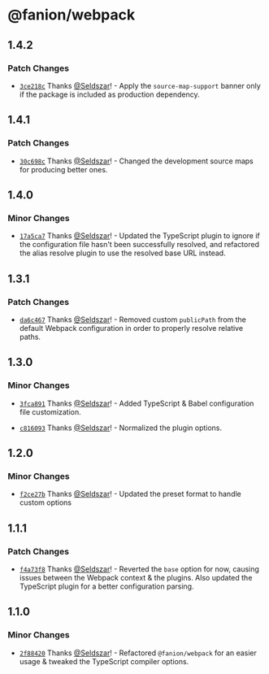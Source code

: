 # @fanion/webpack

## 1.4.2

### Patch Changes

- [`3ce218c`](https://github.com/Seldszar/fanion/commit/3ce218c15f28e3081be041a53ee01944fc2963ad) Thanks [@Seldszar](https://github.com/Seldszar)! - Apply the `source-map-support` banner only if the package is included as production dependency.

## 1.4.1

### Patch Changes

- [`30c698c`](https://github.com/Seldszar/fanion/commit/30c698c7924a58f9345f227ceabf73a6d5273763) Thanks [@Seldszar](https://github.com/Seldszar)! - Changed the development source maps for producing better ones.

## 1.4.0

### Minor Changes

- [`17a5ca7`](https://github.com/Seldszar/fanion/commit/17a5ca7c1973b3116a16a6b882c26b5e95b39be9) Thanks [@Seldszar](https://github.com/Seldszar)! - Updated the TypeScript plugin to ignore if the configuration file hasn't been successfully resolved, and refactored the alias resolve plugin to use the resolved base URL instead.

## 1.3.1

### Patch Changes

- [`da6c467`](https://github.com/Seldszar/fanion/commit/da6c467b2a12c89e3ff2f01573550e25faf30d54) Thanks [@Seldszar](https://github.com/Seldszar)! - Removed custom `publicPath` from the default Webpack configuration in order to properly resolve relative paths.

## 1.3.0

### Minor Changes

- [`3fca891`](https://github.com/Seldszar/fanion/commit/3fca8910ad1b51fac68fb82009f59c1b5f408116) Thanks [@Seldszar](https://github.com/Seldszar)! - Added TypeScript & Babel configuration file customization.

* [`c816093`](https://github.com/Seldszar/fanion/commit/c8160932fcda2702645fdd06d9d637944259d372) Thanks [@Seldszar](https://github.com/Seldszar)! - Normalized the plugin options.

## 1.2.0

### Minor Changes

- [`f2ce27b`](https://github.com/Seldszar/fanion/commit/f2ce27bf8750657cf7225df7e1513e7255d52a1e) Thanks [@Seldszar](https://github.com/Seldszar)! - Updated the preset format to handle custom options

## 1.1.1

### Patch Changes

- [`f4a73f8`](https://github.com/Seldszar/fanion/commit/f4a73f8e937aab883868acf87923aaeee92b6ae8) Thanks [@Seldszar](https://github.com/Seldszar)! - Reverted the `base` option for now, causing issues between the Webpack context & the plugins. Also updated the TypeScript plugin for a better configuration parsing.

## 1.1.0

### Minor Changes

- [`2f88420`](https://github.com/Seldszar/fanion/commit/2f8842086b344dae906c6521462354d5b4073470) Thanks [@Seldszar](https://github.com/Seldszar)! - Refactored `@fanion/webpack` for an easier usage & tweaked the TypeScript compiler options.

